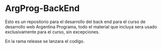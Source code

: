# ArgProg-BackEnd

Esto es un repositorio para el desarrollo del back end para el curso de desarrollo web Argentina Programa, todo el material que incluya sera usado exclusivamente para el curso, sin excepciones.

En la rama release se lanzara el codigo.
